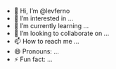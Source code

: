 - 👋 Hi, I’m @levferno
- 👀 I’m interested in ...
- 🌱 I’m currently learning ...
- 💞️ I’m looking to collaborate on ...
- 📫 How to reach me ...
- 😄 Pronouns: ...
- ⚡ Fun fact: ...

<!---
levferno/levferno is a ✨ special ✨ repository because its `README.md` (this file) appears on your GitHub profile.
You can click the Preview link to take a look at your changes.
--->
